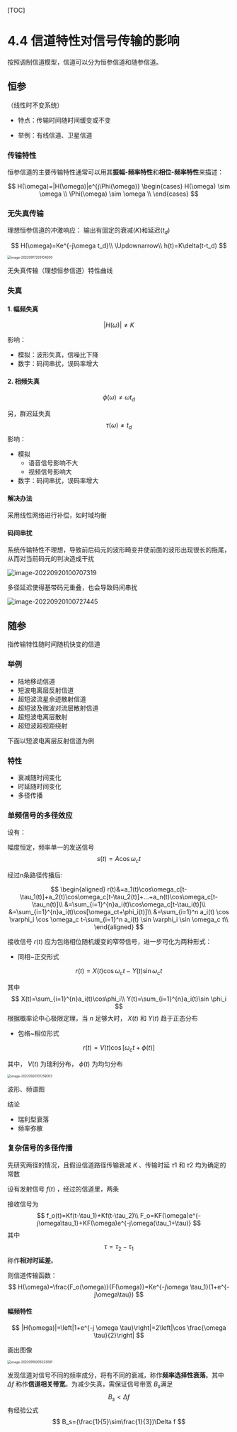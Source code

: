 [TOC]

# 4.4 信道特性对信号传输的影响

按照调制信道模型，信道可以分为恒参信道和随参信道。

## 恒参

（线性时不变系统）

- 特点：传输时间随时间缓变或不变

- 举例：有线信道、卫星信道

### 传输特性

恒参信道的主要传输特性通常可以用其**振幅-频率特性**和**相位-频率特性**来描述：

$$
H(\omega)=|H(\omega)|e^{j\Phi(\omega)}  
 \begin{cases}
 H(\omega) \sim \omega \\
 \Phi(\omega) \sim \omega \\
 \end{cases}
$$

### 无失真传输

理想恒参信道的冲激响应：
输出有固定的衰减($K$)和延迟($t_d$)

$$
H(\omega)=Ke^{-j\omega t_d}\\
\Updownarrow\\
h(t)=K\delta(t-t_d)
$$

<img src="https://mypic-1312707183.cos.ap-nanjing.myqcloud.com/image-20220917203104200.png" alt="image-20220917203104200" style="zoom: 50%;" />

无失真传输（理想恒参信道）特性曲线

### 失真

#### 1. 幅频失真

$$
|H(\omega)|\neq K
$$

影响：

- 模拟：波形失真，信噪比下降
- 数字：码间串扰，误码率增大

#### 2. 相频失真

$$
\phi(\omega)\neq \omega t_d
$$

另，群迟延失真
$$
\tau(\omega)\neq t_d
$$
影响：

- 模拟
  - 语音信号影响不大
  - 视频信号影响大
- 数字：码间串扰，误码率增大

#### 解决办法

采用线性网络进行补偿，如时域均衡

#### 码间串扰

系统传输特性不理想，导致前后码元的波形畸变并使前面的波形出现很长的拖尾，从而对当前码元的判决造成干扰

![image-20220920100707319](https://mypic-1312707183.cos.ap-nanjing.myqcloud.com/image-20220920100707319.png)

多径延迟使得基带码元重叠，也会导致码间串扰

![image-20220920100727445](https://mypic-1312707183.cos.ap-nanjing.myqcloud.com/image-20220920100727445.png)

## 随参

指传输特性随时间随机快变的信道

### 举例

- 陆地移动信道
- 短波电离层反射信道
- 超短波流星余迹散射信道
- 超短波及微波对流层散射信道
- 超短波电离层散射
- 超短波超视距绕射

下面以短波电离层反射信道为例

### 特性

- 衰减随时间变化
- 时延随时间变化
- 多径传播

### 单频信号的多径效应

设有：

幅度恒定，频率单一的发送信号
$$
s(t)=A\cos\omega_c t
$$

经过n条路径传播后:

$$
\begin{aligned}
r(t)&=a_1(t)\cos\omega_c[t-\tau_1(t)]+a_2(t)\cos\omega_c[t-\tau_2(t)]+...+a_n(t)\cos\omega_c[t-\tau_n(t)]\\
&=\sum_{i=1}^{n}a_i(t)\cos\omega_c[t-\tau_i(t)]\\
&=\sum_{i=1}^{n}a_i(t)\cos[\omega_ct+\phi_i(t)]\\
&=\sum_{i=1}^n a_i(t) \cos \varphi_i \cos \omega_c t-\sum_{i=1}^n a_i(t) \sin \varphi_i \sin \omega_c t\\
\end{aligned}
$$

接收信号 $r(t)$ 应为包络相位随机缓变的窄带信号，进一步可化为两种形式：

- 同相~正交形式

$$
r(t)=X(t)\cos \omega_c t-Y(t)\sin \omega_c t
$$

其中
$$
X(t)=\sum_{i=1}^{n}a_i(t)\cos\phi_i\\
Y(t)=\sum_{i=1}^{n}a_i(t)\sin \phi_i
$$
根据概率论中心极限定理，当 $n$ 足够大时， $X(t)$ 和 $Y(t)$ 趋于正态分布

- 包络~相位形式

$$
r(t)=V(t)\cos[\omega_ct+\phi(t)]
$$

其中， $V(t)$ 为瑞利分布， $\phi(t)$ 为均匀分布

<img src="https://mypic-1312707183.cos.ap-nanjing.myqcloud.com/image-20220920101259053.png" alt="image-20220920101259053" style="zoom: 50%;" />

波形、频谱图

结论

- 瑞利型衰落
- 频率弥散

### 复杂信号的多径传播

先研究两径的情况，且假设信道路径传输衰减 $K$ 、传输时延 $\tau 1$ 和 $\tau 2$ 均为确定的常数

设有发射信号 $f(t)$ ，经过的信道里，两条

接收信号为
$$
f_o(t)=Kf(t-\tau_1)+Kf(t-\tau_2)\\
F_o=KF(\omega)e^{-j\omega\tau_1}+KF(\omega)e^{-j\omega(\tau_1+\tau)}
$$
其中
$$
\tau=\tau_2-\tau_1
$$
称作**相对时延差**。

则信道传输函数：
$$
H(\omega)=\frac{F_o(\omega)}{F(\omega)}=Ke^{-j\omega \tau_1}(1+e^{-j\omega\tau})
$$



#### 幅频特性

$$
|H(\omega)|=\left|1+e^{-j \omega \tau}\right|=2\left|\cos \frac{\omega \tau}{2}\right|
$$

画出图像

<img src="https://mypic-1312707183.cos.ap-nanjing.myqcloud.com/image-20220918205223091.png" alt="image-20220918205223091" style="zoom:50%;" />

发现信道对信号不同的频率成分，将有不同的衰减，称作**频率选择性衰落**。其中 $\Delta f$ 称作**信道相关带宽**。为减少失真，需保证信号带宽 $B_s$满足 
$$
B_s<\Delta f
$$
有经验公式
$$
B_s=(\frac{1}{5}\sim\frac{1}{3})\Delta f
$$

## 
